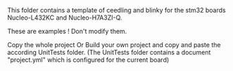 This folder contains a template of ceedling and blinky for the stm32 boards Nucleo-L432KC and Nucleo-H7A3ZI-Q.

These are examples ! Don't modify them. 

Copy the whole project 
Or 
Build your own project and copy and paste the according UnitTests folder. 
(The UnitTests folder contains a document "project.yml" which is configured for the current board)
